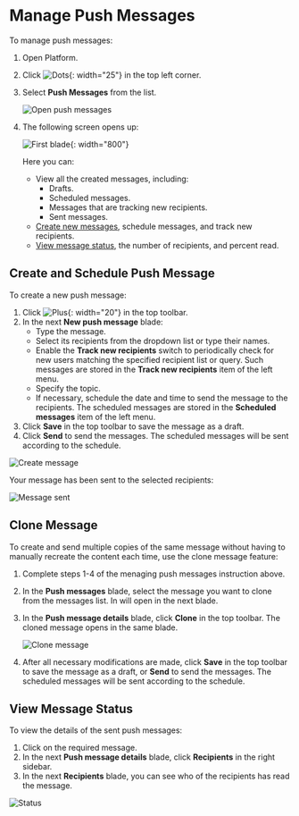 # Manage Push Messages

To manage push messages:

1. Open Platform.
1. Click ![Dots](media/nine-dots-icon1.png){: width="25"} in the top left corner.

1. Select **Push Messages** from the list. 

    ![Open push messages](media/open-push-messages.png)

1. The following screen opens up:

    ![First blade](media/first-blade.png){: width="800"}

    Here you can:
    
    * View all the created messages, including:
        * Drafts.
        * Scheduled messages.
        * Messages that are tracking new recipients.
        * Sent messages.
    * [Create new messages](manage-push-messages.md#create-and-schedule-push-message), schedule messages, and track new recipients.
    * [View message status](manage-push-messages.md#view-message-status), the number of recipients, and percent read.

## Create and Schedule Push Message

To create a new push message:

1. Click ![Plus](media/plus.png){: width="20"} in the top toolbar.
1. In the next **New push message** blade:
    * Type the message.
    * Select its recipients from the dropdown list or type their names.
    * Enable the **Track new recipients** switch to periodically check for new users matching the specified recipient list or query. Such messages are stored in the **Track new recipients** item of the left menu.
    * Specify the topic. 
    * If necessary, schedule the date and time to send the message to the recipients. The scheduled messages are stored in the **Scheduled messages** item of the left menu.
1. Click **Save** in the top toolbar to save the message as a draft.
1. Click **Send** to send the messages. The scheduled messages will be sent according to the schedule. 

![Create message](media/create-message.png)

Your message has been sent to the selected recipients:

![Message sent](media/sent-message.png)

## Clone Message

To create and send multiple copies of the same message without having to manually recreate the content each time, use the clone message feature:

1. Complete steps 1-4 of the menaging push messages instruction above.
1. In the **Push messages** blade, select the message you want to clone from the messages list. In will open in the next blade.
1. In the **Push message details** blade, click **Clone** in the top toolbar. The cloned message opens in the same blade.

    ![Clone message](media/clone-message.png)

1. After all necessary modifications are made, click **Save** in the top toolbar to save the message as a draft, or **Send** to send the messages. The scheduled messages will be sent according to the schedule. 

## View Message Status

To view the details of the sent push messages:

1. Click on the required message.
1. In the next **Push message details** blade, click **Recipients** in the right sidebar.
1. In the next **Recipients** blade, you can see who of the recipients has read the message.

![Status](media/message-status.png)

